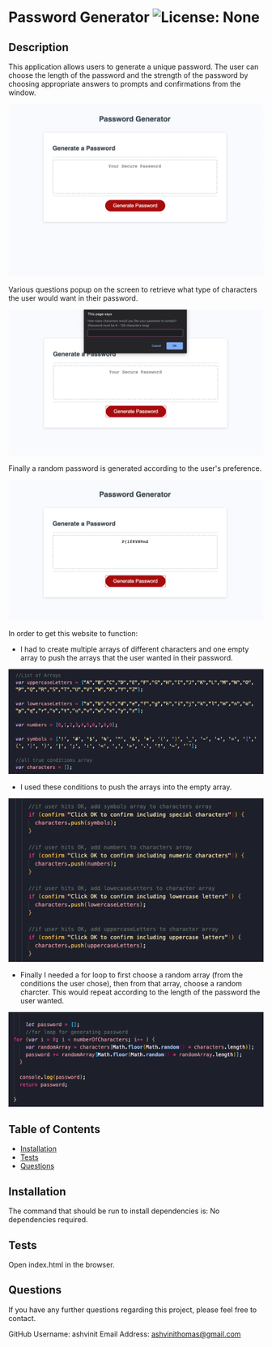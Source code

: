 
# Password Generator ![License: None](https://img.shields.io/static/v1?label=License&message=None&color=ff69b4)


## Description

This application allows users to generate a unique password. The user can choose the length of the password and the strength of the password by choosing appropriate answers to prompts and confirmations from the window. 


![Homepage](/Assets/images/img1.png)

Various questions popup on the screen to retrieve what type of characters the user would want in their password.

![Prompt](Assets/images/img2.png)

Finally a random password is generated according to the user's preference.

![Password Generated](Assets/images/img3.png)

In order to get this website to function:

* I had to create multiple arrays of different characters and one empty array to push the arrays that the user wanted in their password.

![Arrays](Assets/images/img4.png)

* I used these conditions to push the arrays into the empty array.

![if statements](Assets/images/img5.png)

* Finally I needed a for loop to first choose a random array (from the conditions the user chose), then from that array, choose a random charcter. This would repeat according to the length of the password the user wanted.

![for loop](Assets/images/img6.png)


## Table of Contents

* [Installation](#installation)
* [Tests](#tests)
* [Questions](#questions)


## Installation

The command that should be run to install dependencies is: 
No dependencies required.


## Tests

Open index.html in the browser.


## Questions

If you have any further questions regarding this project, please feel free to contact.

GitHub Username: ashvinit
Email Address: ashvinithomas@gmail.com




